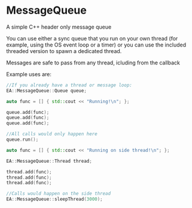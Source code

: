 # MessageQueue

A simple C++ header only message queue

You can use either a sync queue that you run on your own thread (for example, using the OS
event loop or a timer) or you can use the included threaded version to spawn a dedicated thread.

Messages are safe to pass from any thread, icluding from the callback

Example uses are:
```c++
//If you already have a thread or message loop:
EA::MessageQueue::Queue queue;

auto func = [] { std::cout << "Running!\n"; };

queue.add(func);
queue.add(func);
queue.add(func);

//All calls would only happen here
queue.run();
```

```c++
auto func = [] { std::cout << "Running on side thread!\n"; };

EA::MessageQueue::Thread thread;

thread.add(func);
thread.add(func);
thread.add(func);

//Calls would happen on the side thread
EA::MessageQueue::sleepThread(3000);
```